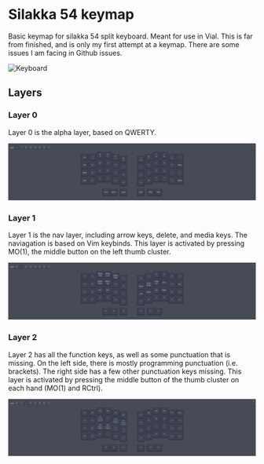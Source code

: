# Silakka 54 keymap

Basic keymap for silakka 54 split keyboard. Meant for use in Vial.
This is far from finished, and is only my first attempt at a keymap. There are some issues I am facing in Github issues.

![Keyboard](images/silakka54_picture.png)

## Layers

### Layer 0

Layer 0 is the alpha layer, based on QWERTY.

![Layer 0](images/silakka54_layer0.png)

### Layer 1

Layer 1 is the nav layer, including arrow keys, delete, and media keys. The naviagation is based on Vim keybinds. This layer is activated by pressing MO(1), the middle button on the left thumb cluster.

![Layer 1](images/silakka54_layer1.png)

### Layer 2

Layer 2 has all the function keys, as well as some punctuation that is missing. On the left side, there is mostly programming punctuation (i.e. brackets). The right side has a few other punctuation keys missing. This layer is activated by pressing the middle button of the thumb cluster on each hand (MO(1) and RCtrl).

![Layer 2](images/silakka54_layer2.png)
